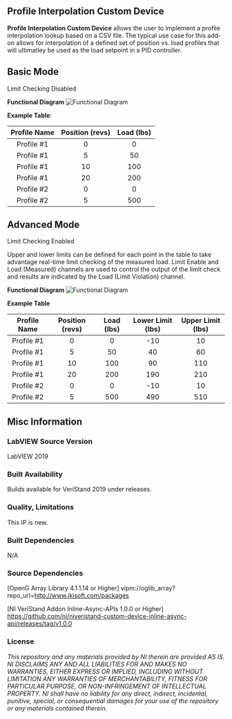 ## Profile Interpolation Custom Device ##

**Profile Interpolation Custom Device** allows the user to implement a profile interpolation lookup based on a CSV file. The typical use case for this add-on allows for interpolation of a defined set of position vs. load profiles that will ultimatley be used as the load setpoint in a PID controller. 

## Basic Mode ##

Limit Checking Disabled

**Functional Diagram**
![Functional Diagram](https://github.com/jkreienh/Profile-Interpolation-Custom-Device/blob/master/Source/System%20Explorer/Docs/Functional%20Diagram%20wo%20Limits.PNG)

**Example Table**:

| Profile Name  | Position (revs) |   Load (lbs) |
| :-----------: | :-------------: | :----------: |
|  Profile #1   |        0        |         0    |
|  Profile #1   |        5        |        50    |
|  Profile #1   |       10        |       100    |
|  Profile #1   |       20        |       200    |
|  Profile #2   |        0        |         0    |
|  Profile #2   |        5        |       500    |

## Advanced Mode ##

Limit Checking Enabled

Upper and lower limits can be defined for each point in the table to take advantage real-time limit checking of the measured load. Limit Enable and Load (Measured) channels are used to control the output of the limit check and results are indicated by the Load (Limit Violation) channel.

**Functional Diagram**
![Functional Diagram](https://github.com/jkreienh/Profile-Interpolation-Custom-Device/blob/master/Source/System%20Explorer/Docs/Functional%20Diagram%20w%20Limits.PNG)

**Example Table**

| Profile Name  | Position (revs) |   Load (lbs) |  Lower Limit (lbs) |  Upper Limit (lbs) |
| :-----------: | :-------------: | :----------: | :----------------: | :----------------: |
|  Profile #1   |        0        |         0    |          -10       |          10        |
|  Profile #1   |        5        |        50    |           40       |          60        |
|  Profile #1   |       10        |       100    |           90       |         110        |
|  Profile #1   |       20        |       200    |          190       |         210        |
|  Profile #2   |        0        |         0    |          -10       |          10        |
|  Profile #2   |        5        |       500    |          490       |         510        |

## Misc Information ##

### LabVIEW Source Version ###

LabVIEW 2019

### Built Availability ###

Builds available for VeriStand 2019 under releases.

### Quality, Limitations ###

This IP is new. 

### Built Dependencies ###

N/A

### Source Dependencies ###

[OpenG Array Library 4.1.1.14 or Higher] vipm://oglib_array?repo_url=http://www.jkisoft.com/packages

[NI VeriStand Addon Inline-Async-APIs 1.0.0 or Higher] https://github.com/ni/niveristand-custom-device-inline-async-api/releases/tag/v1.0.0

### License ###

*This repository and any materials provided by NI therein are provided AS IS. NI DISCLAIMS ANY AND ALL LIABILITIES FOR AND MAKES NO WARRANTIES, EITHER EXPRESS OR IMPLIED, INCLUDING WITHOUT LIMITATION ANY WARRANTIES OF MERCHANTABILITY, FITNESS FOR  PARTICULAR PURPOSE, OR NON-INFRINGEMENT OF INTELLECTUAL PROPERTY. NI shall have no liability for any direct, indirect, incidental, punitive, special, or consequential damages for your use of the repository or any materials contained therein.*








